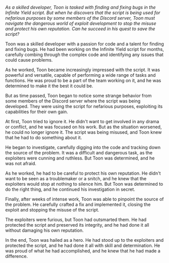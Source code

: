 *As a skilled developer, Toon is tasked with finding and fixing bugs in the Infinite Yield script. But when he discovers that the script is being used for nefarious purposes by some members of the Discord server, Toon must navigate the dangerous world of exploit development to stop the misuse and protect his own reputation. Can he succeed in his quest to save the script?*

Toon was a skilled developer with a passion for code and a talent for finding and fixing bugs. He had been working on the Infinite Yield script for months, carefully combing through the complex code and identifying any issues that could cause problems.

As he worked, Toon became increasingly impressed with the script. It was powerful and versatile, capable of performing a wide range of tasks and functions. He was proud to be a part of the team working on it, and he was determined to make it the best it could be.

But as time passed, Toon began to notice some strange behavior from some members of the Discord server where the script was being developed. They were using the script for nefarious purposes, exploiting its capabilities for their own gain.

At first, Toon tried to ignore it. He didn't want to get involved in any drama or conflict, and he was focused on his work. But as the situation worsened, he could no longer ignore it. The script was being misused, and Toon knew that he had to do something about it.

He began to investigate, carefully digging into the code and tracking down the source of the problem. It was a difficult and dangerous task, as the exploiters were cunning and ruthless. But Toon was determined, and he was not afraid.

As he worked, he had to be careful to protect his own reputation. He didn't want to be seen as a troublemaker or a snitch, and he knew that the exploiters would stop at nothing to silence him. But Toon was determined to do the right thing, and he continued his investigation in secret.

Finally, after weeks of intense work, Toon was able to pinpoint the source of the problem. He carefully crafted a fix and implemented it, closing the exploit and stopping the misuse of the script.

The exploiters were furious, but Toon had outsmarted them. He had protected the script and preserved its integrity, and he had done it all without damaging his own reputation.

In the end, Toon was hailed as a hero. He had stood up to the exploiters and protected the script, and he had done it all with skill and determination. He was proud of what he had accomplished, and he knew that he had made a difference.
